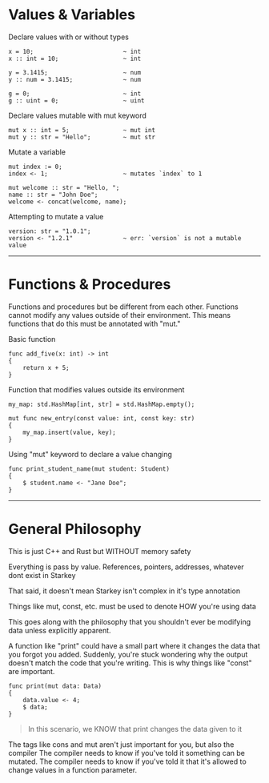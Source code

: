 # Values & Variables

Declare values with or without types
```
x = 10;                         ~ int
x :: int = 10;                  ~ int
```
```
y = 3.1415;                     ~ num
y :: num = 3.1415;              ~ num
```

```
g = 0;                          ~ int
g :: uint = 0;                  ~ uint
```

Declare values mutable with mut keyword
```
mut x :: int = 5;               ~ mut int
mut y :: str = "Hello";         ~ mut str
```

Mutate a variable
```
mut index := 0;
index <- 1;                     ~ mutates `index` to 1
```

```
mut welcome :: str = "Hello, ";
name :: str = "John Doe";
welcome <- concat(welcome, name);
```

Attempting to mutate a value
```
version: str = "1.0.1";
version <- "1.2.1"              ~ err: `version` is not a mutable value
```

---

# Functions & Procedures
Functions and procedures but be different from each other.
Functions cannot modify any values outside of their environment.
This means functions that do this must be annotated with "mut."

Basic function
```
func add_five(x: int) -> int
{
    return x + 5;
}
```

Function that modifies values outside its environment
```
my_map: std.HashMap[int, str] = std.HashMap.empty();

mut func new_entry(const value: int, const key: str)
{
    my_map.insert(value, key);
} 
```

Using "mut" keyword to declare a value changing
```
func print_student_name(mut student: Student) 
{
    $ student.name <- "Jane Doe";
}
```

---

# General Philosophy

This is just C++ and Rust but WITHOUT memory safety

Everything is pass by value. References, pointers, addresses, whatever
dont exist in Starkey

That said, it doesn't mean Starkey isn't complex in it's type annotation

Things like mut, const, etc. must be used to denote HOW you're using data

This goes along with the philosophy that you shouldn't ever be modifying
data unless explicitly apparent.

A function like "print" could have a small part where it changes the data
that you forgot you added. Suddenly, you're stuck wondering why the output
doesn't match the code that you're writing. This is why things like "const"
are important.

```
func print(mut data: Data)
{
    data.value <- 4;
    $ data;
}
```
> In this scenario, we KNOW that print changes the data given to it

The tags like cons and mut aren't just important for you, but also the compiler
The compiler needs to know if you've told it something can be mutated.
The compiler needs to know if you've told it that it's allowed to change values in a function parameter.